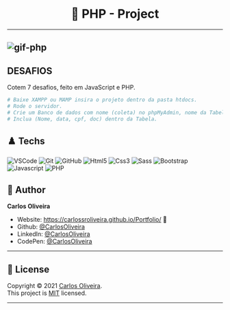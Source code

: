 <h1 align="center"> 🏴󠁧󠁢󠁥󠁮󠁧󠁿 PHP - Project </h1>

---

![gif-php](https://user-images.githubusercontent.com/63623377/120246357-5ab14b80-c246-11eb-9058-cc81f3dbfa7f.gif)
---

## DESAFIOS

Cotem 7 desafios, feito em JavaScript e PHP.


```bash
# Baixe XAMPP ou MAMP insira o projeto dentro da pasta htdocs.
# Rode o servidor.
# Crie um Banco de dados com nome (coleta) no phpMyAdmin, nome da Tabela (informacoes).
# Inclua (Nome, data, cpf, doc) dentro da Tabela.
```

## ♟️ Techs

![VSCode](https://img.shields.io/badge/-VSCode-0085D1?style=flat-square&logo=visual-studio-code&logoColor=white)
![Git](https://img.shields.io/badge/-Git-F05032?style=flat-square&logo=git&logoColor=white)
![GitHub](https://img.shields.io/badge/-GitHub-212121?style=flat-square&logo=GitHub&logoColor=white)
![Html5](https://img.shields.io/badge/-Html5-DD4B25?style=flat-square&logo=Html5&logoColor=white)
![Css3](https://img.shields.io/badge/-Css3-146EB0?style=flat-square&logo=Css3&logoColor=white)
![Sass](https://img.shields.io/badge/-Sass-C76494?style=flat-square&logo=Sass&logoColor=white)
![Bootstrap](https://img.shields.io/badge/-Bootstrap-6E42A5?style=flat-square&logo=Bootstrap&logoColor=white)
![Javascript](https://img.shields.io/badge/-Javascript-EFD81D?style=flat-square&logo=Javascript&logoColor=black)
![PHP](https://img.shields.io/badge/-PHP-7377AD?style=flat-square&logo=PHP&logoColor=black)


## 👤 Author

**Carlos Oliveira**

- Website: https://carlossroliveira.github.io/Portfolio/ 🖤
- Github: [@CarlosOliveira](https://github.com/carlossroliveira)
- LinkedIn: [@CarlosOliveira](https://www.linkedin.com/in/carlos-oliveira-ab93941a1/)
- CodePen: [@CarlosOliveira](https://codepen.io/carlosjs)

---

## 📝 License

Copyright © 2021 [Carlos Oliveira](https://github.com/carlossroliveira).<br />
This project is [MIT](https://opensource.org/licenses/MIT) licensed.

---
